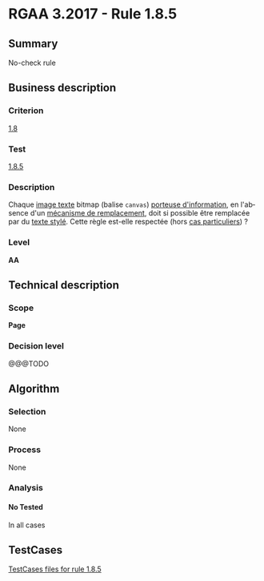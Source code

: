 # RGAA 3.2017 - Rule 1.8.5

## Summary
No-check rule


## Business description

### Criterion
[1.8](http://references.modernisation.gouv.fr/rgaa-accessibilite/criteres.html#crit-1-8)

### Test
[1.8.5](http://references.modernisation.gouv.fr/rgaa-accessibilite/criteres.html#test-1-8-5)

### Description
<div lang="fr">Chaque <a href="http://references.modernisation.gouv.fr/rgaa-accessibilite/glossaire.html#image-texte">image texte</a> <span lang="en">bitmap</span> (balise <code lang="en">canvas</code>) <a href="http://references.modernisation.gouv.fr/rgaa-accessibilite/glossaire.html#image-porteuse-dinformation">porteuse d'information</a>, en l'absence d'un <a href="http://references.modernisation.gouv.fr/rgaa-accessibilite/glossaire.html#mcanisme-de-remplacement">m&#xE9;canisme de remplacement</a>, doit si possible &#xEA;tre remplac&#xE9;e par du <a href="http://references.modernisation.gouv.fr/rgaa-accessibilite/glossaire.html#texte-styl">texte styl&#xE9;</a>. Cette r&#xE8;gle est-elle respect&#xE9;e (hors <a href="http://references.modernisation.gouv.fr/rgaa-accessibilite/cas-particuliers.html#cp-1-8" title="Cas particuliers pour le crit&#xE8;re 1.8">cas particuliers</a>)&nbsp;?</div>

### Level
**AA**


## Technical description

### Scope
**Page**

### Decision level
@@@TODO


## Algorithm

### Selection
None

### Process
None

### Analysis

#### No Tested
In all cases


##  TestCases

[TestCases files for rule 1.8.5](https://github.com/Asqatasun/Asqatasun/tree/develop/rules/rules-rgaa3.2017/src/test/resources/testcases/rgaa32017/Rgaa32017Rule010805/)



